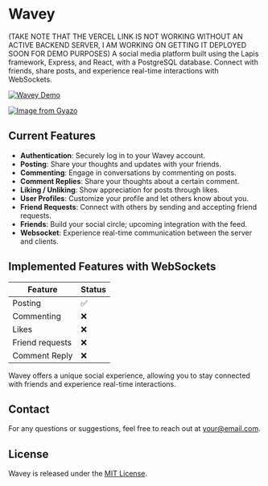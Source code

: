 # Wavey
(TAKE NOTE THAT THE VERCEL LINK IS NOT WORKING WITHOUT AN ACTIVE BACKEND SERVER, I AM WORKING ON GETTING IT DEPLOYED SOON FOR DEMO PURPOSES)
A social media platform built using the Lapis framework, Express, and React, with a PostgreSQL database. Connect with friends, share posts, and experience real-time interactions with WebSockets.

[![Wavey Demo](https://i.gyazo.com/8e2fd2b396ce0ecd76ccf1d773d3e984.gif)](https://gyazo.com/8e2fd2b396ce0ecd76ccf1d773d3e984)

[![Image from Gyazo](https://i.gyazo.com/78f583099b2d2bede23d4bb1c07d6ebd.gif)](https://gyazo.com/78f583099b2d2bede23d4bb1c07d6ebd)

## Current Features

- **Authentication**: Securely log in to your Wavey account.
- **Posting**: Share your thoughts and updates with your friends.
- **Commenting**: Engage in conversations by commenting on posts.
- **Comment Replies**: Share your thoughts about a certain comment.
- **Liking / Unliking**: Show appreciation for posts through likes.
- **User Profiles**: Customize your profile and let others know about you.
- **Friend Requests**: Connect with others by sending and accepting friend requests.
- **Friends**: Build your social circle; upcoming integration with the feed.
- **Websocket**: Experience real-time communication between the server and clients.

## Implemented Features with WebSockets

| Feature                 | Status   |
|-------------------------|----------|
| Posting            | ✅       |
| Commenting  | ❌       |
| Likes     | ❌       |
| Friend requests | ❌       |
| Comment Reply  | ❌       |

Wavey offers a unique social experience, allowing you to stay connected with friends and experience real-time interactions.

## Contact

For any questions or suggestions, feel free to reach out at [your@email.com](mailto:alexis.grenier2000@gmail.com).

## License

Wavey is released under the [MIT License](LICENSE).
